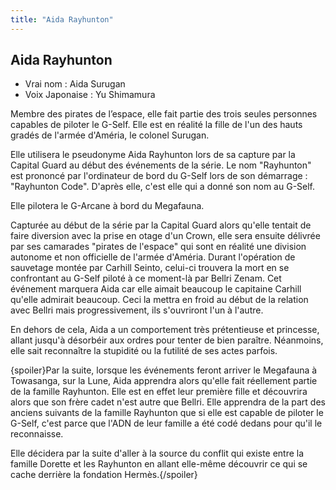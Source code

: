 ```yaml
---
title: "Aida Rayhunton"
---
```


Aida Rayhunton
--------------





* Vrai nom : Aida Surugan
* Voix Japonaise : Yu Shimamura


Membre des pirates de l’espace, elle fait partie des trois seules personnes capables de piloter le G-Self. Elle est en réalité la fille de l'un des hauts gradés de l'armée d'Améria, le colonel Surugan. 


Elle utilisera le pseudonyme Aida Rayhunton lors de sa capture par la Capital Guard au début des événements de la série. Le nom "Rayhunton" est prononcé par l'ordinateur de bord du G-Self lors de son démarrage : "Rayhunton Code". D'après elle, c'est elle qui a donné son nom au G-Self. 


Elle pilotera le G-Arcane à bord du Megafauna. 


Capturée au début de la série par la Capital Guard alors qu'elle tentait de faire diversion avec la prise en otage d'un Crown, elle sera ensuite délivrée par ses camarades "pirates de l'espace" qui sont en réalité une division autonome et non officielle de l'armée d'Améria. Durant l'opération de sauvetage montée par Carhill Seinto, celui-ci trouvera la mort en se confrontant au G-Self piloté à ce moment-là par Bellri Zenam. Cet événement marquera Aida car elle aimait beaucoup le capitaine Carhill qu'elle admirait beaucoup. Ceci la mettra en froid au début de la relation avec Bellri mais progressivement, ils s'ouvriront l'un à l'autre. 


En dehors de cela, Aida a un comportement très prétentieuse et princesse, allant jusqu'à désorbéir aux ordres pour tenter de bien paraître. Néanmoins, elle sait reconnaître la stupidité ou la futilité de ses actes parfois. 


{spoiler}Par la suite, lorsque les événements feront arriver le Megafauna à Towasanga, sur la Lune, Aida apprendra alors qu'elle fait réellement partie de la famille Rayhunton. Elle est en effet leur première fille et découvrira alors que son frère cadet n'est autre que Bellri. Elle apprendra de la part des anciens suivants de la famille Rayhunton que si elle est capable de piloter le G-Self, c'est parce que l'ADN de leur famille a été codé dedans pour qu'il le reconnaisse.


Elle décidera par la suite d'aller à la source du conflit qui existe entre la famille Dorette et les Rayhunton en allant elle-même découvrir ce qui se cache derrière la fondation Hermès.{/spoiler}

